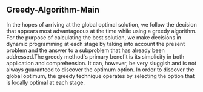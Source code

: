 ## Greedy-Algorithm-Main

In the hopes of arriving at the global optimal solution, we follow the decision that appears most advantageous at the time while using a greedy
algorithm. For the purpose of calculating the best solution, we make decisions in dynamic programming at each stage by taking into account the
present problem and the answer to a subproblem that has already been addressed.The greedy method's primary benefit is its simplicity in both 
application and comprehension. It can, however, be very sluggish and is not always guaranteed to discover the optimum option. In order to discover
the global optimum, the greedy technique operates by selecting the option that is locally optimal at each stage. 
    

